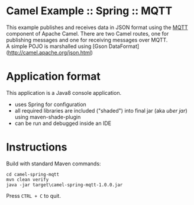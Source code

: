 # Camel Example :: Spring :: MQTT
This example publishes and receives data in JSON format using the
[MQTT](https://camel.apache.org/mqtt.html) component of Apache Camel.
There are two Camel routes, one for publishing messages and one
for receiving messages over MQTT.  
A simple POJO is marshalled using [Gson DataFormat]
(http://camel.apache.org/json.html)

# Application format
This application is a Java8 console application.
- uses Spring for configuration
- all required libraries are included ("shaded") into final jar (aka _uber
jar_) using maven-shade-plugin
- can be run and debugged inside an IDE

# Instructions
Build with standard Maven commands:

    cd camel-spring-mqtt
    mvn clean verify
    java -jar target\camel-spring-mqtt-1.0.0.jar
    
Press `CTRL + C` to quit.
